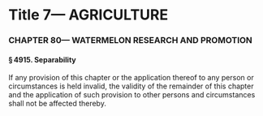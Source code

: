 
# Title 7— AGRICULTURE
### CHAPTER 80— WATERMELON RESEARCH AND PROMOTION
#### § 4915. Separability

If any provision of this chapter or the application thereof to any person or circumstances is held invalid, the validity of the remainder of this chapter and the application of such provision to other persons and circumstances shall not be affected thereby.
